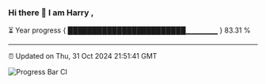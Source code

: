 ### Hi there 👋 I am Harry , 

⏳ Year progress { ████████████████████████▁▁▁▁▁▁ } 83.31 %

---

⏰ Updated on Thu, 31 Oct 2024 21:51:41 GMT

![Progress Bar CI](https://github.com/duykhang68/duykhang68/workflows/Progress%20Bar%20CI/badge.svg)
